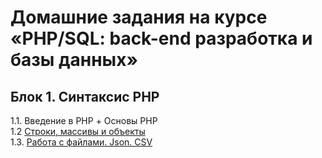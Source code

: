 # Домашние задания на курсе «PHP/SQL: back-end разработка и базы данных»
## Блок 1. Синтаксис PHP
1.1. Введение в PHP + Основы PHP  
1.2 [Строки, массивы и объекты](./string-array/)  
1.3. [Работа с файлами. Json. CSV](./files/)  